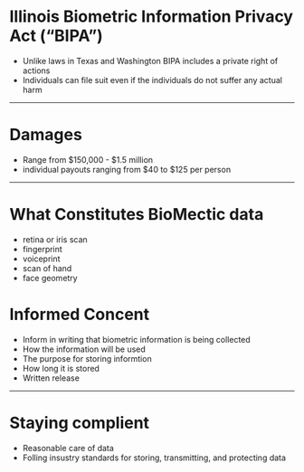 # Illinois Biometric Information Privacy Act (“BIPA”) 
* Unlike laws in Texas and Washington BIPA includes a private right of actions
* Individuals can file suit even if the individuals do not suffer any actual harm


---
# Damages
* Range from $150,000 - $1.5 million
* individual payouts ranging from $40 to $125 per person

---
# What Constitutes BioMectic data
* retina or iris scan
*  fingerprint
*  voiceprint
*  scan of hand 
*  face geometry

# Informed Concent
* Inform in writing that biometric information is being collected
* How the information will be used
* The purpose for storing informtion
* How long it is stored
* Written release

---
# Staying complient
* Reasonable care of data
* Folling insustry standards for storing, transmitting, and protecting data